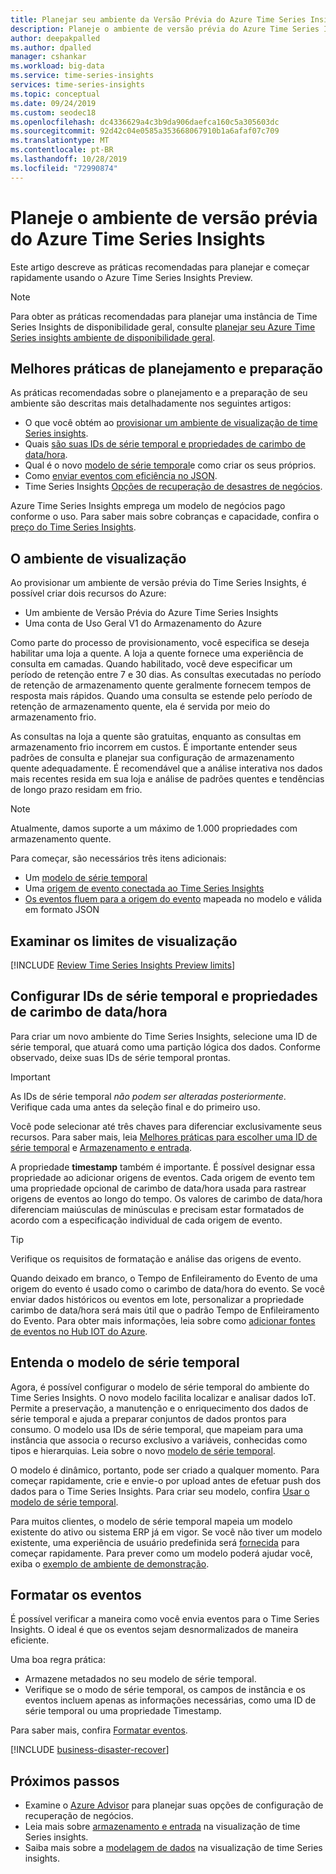 ```yaml
---
title: Planejar seu ambiente da Versão Prévia do Azure Time Series Insights | Microsoft Docs
description: Planeje o ambiente de versão prévia do Azure Time Series Insights.
author: deepakpalled
ms.author: dpalled
manager: cshankar
ms.workload: big-data
ms.service: time-series-insights
services: time-series-insights
ms.topic: conceptual
ms.date: 09/24/2019
ms.custom: seodec18
ms.openlocfilehash: dc4336629a4c3b9da906daefca160c5a305603dc
ms.sourcegitcommit: 92d42c04e0585a353668067910b1a6afaf07c709
ms.translationtype: MT
ms.contentlocale: pt-BR
ms.lasthandoff: 10/28/2019
ms.locfileid: "72990874"
---
```

# <a name="plan-your-azure-time-series-insights-preview-environment"></a>Planeje o ambiente de versão prévia do Azure Time Series Insights

Este artigo descreve as práticas recomendadas para planejar e começar rapidamente usando o Azure Time Series Insights Preview.

> [!NOTE]
> Para obter as práticas recomendadas para planejar uma instância de Time Series Insights de disponibilidade geral, consulte [planejar seu Azure Time Series insights ambiente de disponibilidade geral](time-series-insights-environment-planning.md).

## <a name="best-practices-for-planning-and-preparation"></a>Melhores práticas de planejamento e preparação

As práticas recomendadas sobre o planejamento e a preparação de seu ambiente são descritas mais detalhadamente nos seguintes artigos:

* O que você obtém ao [provisionar um ambiente de visualização de time Series insights](#the-preview-environment).
* Quais [são suas IDs de série temporal e propriedades de carimbo de data/hora](#configure-time-series-ids-and-timestamp-properties).
* Qual é o novo [modelo de série temporal](#understand-the-time-series-model)e como criar os seus próprios.
* Como [enviar eventos com eficiência no JSON](#shape-your-events).
* Time Series Insights [Opções de recuperação de desastres de negócios](#business-disaster-recovery).

Azure Time Series Insights emprega um modelo de negócios pago conforme o uso. Para saber mais sobre cobranças e capacidade, confira o [preço do Time Series Insights](https://azure.microsoft.com/pricing/details/time-series-insights/).

## <a name="the-preview-environment"></a>O ambiente de visualização

Ao provisionar um ambiente de versão prévia do Time Series Insights, é possível criar dois recursos do Azure:

* Um ambiente de Versão Prévia do Azure Time Series Insights
* Uma conta de Uso Geral V1 do Armazenamento do Azure

Como parte do processo de provisionamento, você especifica se deseja habilitar uma loja a quente. A loja a quente fornece uma experiência de consulta em camadas. Quando habilitado, você deve especificar um período de retenção entre 7 e 30 dias. As consultas executadas no período de retenção de armazenamento quente geralmente fornecem tempos de resposta mais rápidos. Quando uma consulta se estende pelo período de retenção de armazenamento quente, ela é servida por meio do armazenamento frio.

As consultas na loja a quente são gratuitas, enquanto as consultas em armazenamento frio incorrem em custos. É importante entender seus padrões de consulta e planejar sua configuração de armazenamento quente adequadamente. É recomendável que a análise interativa nos dados mais recentes resida em sua loja e análise de padrões quentes e tendências de longo prazo residam em frio.

> [!NOTE]
> Atualmente, damos suporte a um máximo de 1.000 propriedades com armazenamento quente.

Para começar, são necessários três itens adicionais:

* Um [modelo de série temporal](./time-series-insights-update-tsm.md)
* Uma [origem de evento conectada ao Time Series Insights](./time-series-insights-how-to-add-an-event-source-iothub.md)
* [Os eventos fluem para a origem do evento](./time-series-insights-send-events.md) mapeada no modelo e válida em formato JSON

## <a name="review-preview-limits"></a>Examinar os limites de visualização

[!INCLUDE [Review Time Series Insights Preview limits](../../includes/time-series-insights-preview-limits.md)]

## <a name="configure-time-series-ids-and-timestamp-properties"></a>Configurar IDs de série temporal e propriedades de carimbo de data/hora

Para criar um novo ambiente do Time Series Insights, selecione uma ID de série temporal, que atuará como uma partição lógica dos dados. Conforme observado, deixe suas IDs de série temporal prontas.

> [!IMPORTANT]
> As IDs de série temporal *não podem ser alteradas posteriormente*. Verifique cada uma antes da seleção final e do primeiro uso.

Você pode selecionar até três chaves para diferenciar exclusivamente seus recursos. Para saber mais, leia [Melhores práticas para escolher uma ID de série temporal](./time-series-insights-update-how-to-id.md) e [Armazenamento e entrada](./time-series-insights-update-storage-ingress.md).

A propriedade **timestamp** também é importante. É possível designar essa propriedade ao adicionar origens de eventos. Cada origem de evento tem uma propriedade opcional de carimbo de data/hora usada para rastrear origens de eventos ao longo do tempo. Os valores de carimbo de data/hora diferenciam maiúsculas de minúsculas e precisam estar formatados de acordo com a especificação individual de cada origem de evento.

> [!TIP]
> Verifique os requisitos de formatação e análise das origens de evento.

Quando deixado em branco, o Tempo de Enfileiramento do Evento de uma origem do evento é usado como o carimbo de data/hora do evento. Se você enviar dados históricos ou eventos em lote, personalizar a propriedade carimbo de data/hora será mais útil que o padrão Tempo de Enfileiramento do Evento. Para obter mais informações, leia sobre como [adicionar fontes de eventos no Hub IOT do Azure](./time-series-insights-how-to-add-an-event-source-iothub.md).

## <a name="understand-the-time-series-model"></a>Entenda o modelo de série temporal

Agora, é possível configurar o modelo de série temporal do ambiente do Time Series Insights. O novo modelo facilita localizar e analisar dados IoT. Permite a preservação, a manutenção e o enriquecimento dos dados de série temporal e ajuda a preparar conjuntos de dados prontos para consumo. O modelo usa IDs de série temporal, que mapeiam para uma instância que associa o recurso exclusivo a variáveis, conhecidas como tipos e hierarquias. Leia sobre o novo [modelo de série temporal](./time-series-insights-update-tsm.md).

O modelo é dinâmico, portanto, pode ser criado a qualquer momento. Para começar rapidamente, crie e envie-o por upload antes de efetuar push dos dados para o Time Series Insights. Para criar seu modelo, confira [Usar o modelo de série temporal](./time-series-insights-update-how-to-tsm.md).

Para muitos clientes, o modelo de série temporal mapeia um modelo existente do ativo ou sistema ERP já em vigor. Se você não tiver um modelo existente, uma experiência de usuário predefinida será [fornecida](https://github.com/Microsoft/tsiclient) para começar rapidamente. Para prever como um modelo poderá ajudar você, exiba o [exemplo de ambiente de demonstração](https://insights.timeseries.azure.com/preview/demo).

## <a name="shape-your-events"></a>Formatar os eventos

É possível verificar a maneira como você envia eventos para o Time Series Insights. O ideal é que os eventos sejam desnormalizados de maneira eficiente.

Uma boa regra prática:

* Armazene metadados no seu modelo de série temporal.
* Verifique se o modo de série temporal, os campos de instância e os eventos incluem apenas as informações necessárias, como uma ID de série temporal ou uma propriedade Timestamp.

Para saber mais, confira [Formatar eventos](./time-series-insights-send-events.md#supported-json-shapes).

[!INCLUDE [business-disaster-recover](../../includes/time-series-insights-business-recovery.md)]

## <a name="next-steps"></a>Próximos passos

- Examine o [Azure Advisor](../advisor/advisor-overview.md) para planejar suas opções de configuração de recuperação de negócios.
- Leia mais sobre [armazenamento e entrada](./time-series-insights-update-storage-ingress.md) na visualização de time Series insights.
- Saiba mais sobre a [modelagem de dados](./time-series-insights-update-tsm.md) na visualização de time Series insights.
